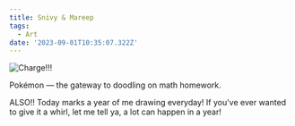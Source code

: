 ```yaml
---
title: Snivy & Mareep
tags:
  - Art
date: '2023-09-01T10:35:07.322Z'
---
```


![Charge!!!](https://res.cloudinary.com/cpadilla/image/upload/t_optimize/chrisdpadilla/blog/art/sniviiandmareep_cldzmr.jpg)

Pokémon — the gateway to doodling on math homework.

ALSO!! Today marks a year of me drawing everyday! If you've ever wanted to give it a whirl, let me tell ya, a lot can happen in a year!
